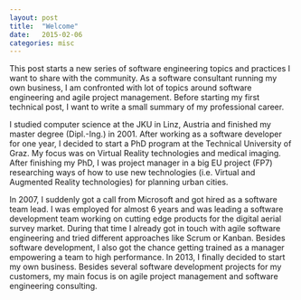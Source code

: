 ```yaml
---
layout: post
title:  "Welcome"
date:   2015-02-06
categories: misc
---
```

This post starts a new series of software engineering topics and practices I
want to share with the community. As a software consultant running my own
business, I am confronted with lot of topics around software engineering and
agile project management. Before starting my first technical post, I want to
write a small summary of my professional career.

I studied computer science at the JKU in Linz, Austria and finished my master
degree (Dipl.-Ing.) in 2001. After working as a software developer for one
year, I decided to start a PhD program at the Technical University of Graz. My
focus was on Virtual Reality technologies and medical imaging. After finishing
my PhD, I was project manager in a big EU project (FP7) researching ways of how
to use new technologies (i.e. Virtual and Augmented Reality technologies) for
planning urban cities.

In 2007, I suddenly got a call from Microsoft and got hired as a software team
lead. I was employed for almost 6 years and was leading a software development
team working on cutting edge products for the digital aerial survey market.
During that time I already got in touch with agile software engineering and
tried different approaches like Scrum or Kanban. Besides software development,
      I also got the chance getting trained as a manager empowering a team to
      high performance. In 2013, I finally decided to start my own business.
      Besides several software development projects for my customers, my main
      focus is on agile project management and software engineering consulting.


[reecon]: http://www.reecon.at
